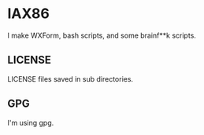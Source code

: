 # IAX86

I make WXForm, bash scripts, and some brainf\*\*k scripts.  

## LICENSE

LICENSE files saved in sub directories.  

## GPG

I'm using gpg.

